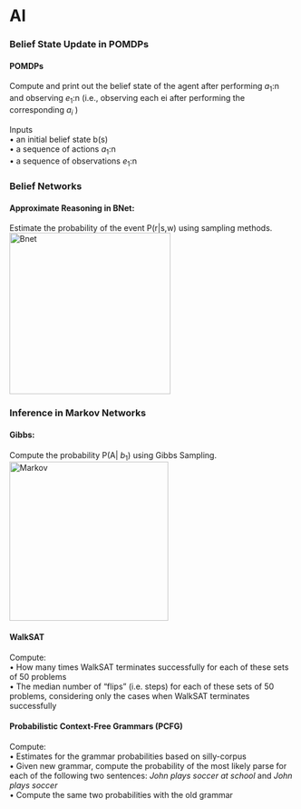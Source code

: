 # AI
### Belief State Update in POMDPs
#### POMDPs
Compute and print out the belief state of the agent after performing $a_1$:n and observing $e_1$:n 
(i.e., observing each ei after performing the corresponding $a_i$ )

  Inputs <br/>
  • an initial belief state b(s) <br/>
  • a sequence of actions $a_1$:n <br/>
  • a sequence of observations $e_1$:n <br/>

### Belief Networks
#### Approximate Reasoning in BNet:
Estimate the probability of the event P(r|s,w) using sampling methods. <br/>
<img width="284" alt="Bnet" src="https://user-images.githubusercontent.com/100398733/220796380-26310de8-eecc-48af-80ed-b5020c24f5a6.png">

### Inference in Markov Networks
#### Gibbs:
  Compute the probability P(A| $b_1$) using Gibbs Sampling. <br/>
  <img width="280" alt="Markov" src="https://user-images.githubusercontent.com/100398733/220796851-59366e61-3f75-4630-b343-e0b75c215c34.png">


#### WalkSAT
Compute: <br/>
  • How many times WalkSAT terminates successfully for each of these sets of 50 problems <br/>
  • The median number of “flips” (i.e. steps) for each of these sets of 50 problems, considering only the cases when WalkSAT terminates successfully
  
#### Probabilistic Context-Free Grammars (PCFG)
Compute: <br/>
  • Estimates for the grammar probabilities based on silly-corpus <br/>
  • Given new grammar, compute the probability of the most likely parse for each of the following two sentences: *John plays soccer at school* and *John plays soccer*  <br/>
  • Compute the same two probabilities with the old grammar  <br/>
